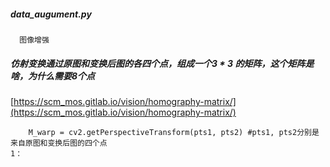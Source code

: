 ##### data_augument.py
      图像增强
##### 仿射变换通过原图和变换后图的各四个点，组成一个3 * 3 的矩阵，这个矩阵是啥，为什么需要8个点
[https://scm_mos.gitlab.io/vision/homography-matrix/](https://scm_mos.gitlab.io/vision/homography-matrix/)
        
        M_warp = cv2.getPerspectiveTransform(pts1, pts2) #pts1, pts2分别是来自原图和变换后图的四个点
    1：
